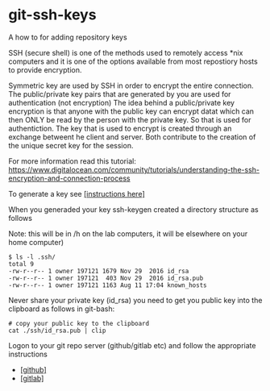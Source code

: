 # git-ssh-keys
A how to for adding repository keys

SSH (secure shell) is  one of the methods used to remotely access *nix computers and it is one of the options available from  most 
repostiory hosts to provide encryption. 

Symmetric key are used by SSH in order to encrypt the entire connection. The public/private key pairs that are generated by you are used 
for authentication (not encryption) The idea behind a public/private key encryption is that anyone with the public key can encrypt datat 
which can then ONLY be read by the person with the private key. So that is used for authentiction.
The key that is used to encrypt is created through an exchange betweent he client and server.  Both contribute to the creation of the 
unique secret key for the session.  

For more information read this tutorial: https://www.digitalocean.com/community/tutorials/understanding-the-ssh-encryption-and-connection-process

To generate a key see [[instructions here]](keygen.md) 

When you generaded your key ssh-keygen created a directory structure as follows

Note: this will be in /h on the lab computers, it will be elsewhere on your home computer)

``` {.bash}
$ ls -l .ssh/
total 9
-rw-r--r-- 1 owner 197121 1679 Nov 29  2016 id_rsa
-rw-r--r-- 1 owner 197121  403 Nov 29  2016 id_rsa.pub
-rw-r--r-- 1 owner 197121 1163 Aug 11 17:04 known_hosts
```

Never share your private key (id_rsa) you need to get you public key into the clipboard as follows in git-bash:

``` {.bash}
# copy your public key to the clipboard
cat ./ssh/id_rsa.pub | clip
```

Logon to your git repo server (github/gitlab etc) and follow the appropriate instructions

* [[github]](https://help.github.com/articles/adding-a-new-ssh-key-to-your-github-account/)
* [[gitlab]](gitlab-add-key.md)


